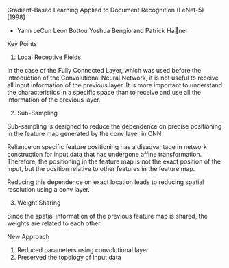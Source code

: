 Gradient-Based Learning Applied to Document Recognition (LeNet-5) [1998]
- Yann LeCun Leon Bottou Yoshua Bengio and Patrick Haner

Key Points

1. Local Receptive Fields

In the case of the Fully Connected Layer, which was used before the introduction of the Convolutional Neural Network, it is not useful to receive all input information of the previous layer. It is more important to understand the characteristics in a specific space than to receive and use all the information of the previous layer.

2. Sub-Sampling

Sub-sampling is designed to reduce the dependence on precise positioning in the feature map generated by the conv layer in CNN.

Reliance on specific feature positioning has a disadvantage in network construction for input data that has undergone affine transformation. Therefore, the positioning in the feature map is not the exact position of the input, but the position relative to other features in the feature map.

Reducing this dependence on exact location leads to reducing spatial resolution using a conv layer.

3. Weight Sharing

Since the spatial information of the previous feature map is shared, the weights are related to each other.

New Approach
1) Reduced parameters using convolutional layer
2) Preserved the topology of input data
